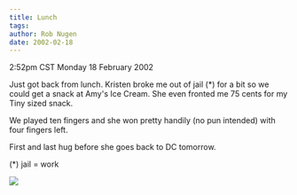 ```yaml
---
title: Lunch
tags: 
author: Rob Nugen
date: 2002-02-18
---
```


<title></title>
<p class=date>2:52pm CST Monday 18 February 2002</p>

<p>Just got back from lunch.  Kristen broke me out of jail (*) for a bit
so we could get a snack at Amy's Ice Cream.  She even fronted me 75
cents for my Tiny sized snack.</p>

<p>We played ten fingers and she won pretty handily (no pun intended)
with four fingers left.</p>

<p>First and last hug before she goes back to DC tomorrow.</p>

<p>(*) jail = work</p>

<p><img src='/images/rob/wL-ROB.gif'/></p>

